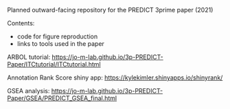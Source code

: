 Planned outward-facing repository for the PREDICT 3prime paper (2021)

Contents:
 - code for figure reproduction
 - links to tools used in the paper


ARBOL tutorial: https://jo-m-lab.github.io/3p-PREDICT-Paper/ITCtutorial/ITCtutorial.html

Annotation Rank Score shiny app: https://kylekimler.shinyapps.io/shinyrank/

GSEA analysis: https://jo-m-lab.github.io/3p-PREDICT-Paper/GSEA/PREDICT_GSEA_final.html
